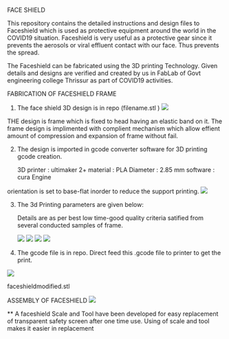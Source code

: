 FACE SHIELD
 

This repository contains the detailed instructions and design files to Faceshield which is used as protective equipment around the world in the COVID19 situation.
Faceshield is very useful as a protective gear since it prevents the aerosols or viral effluent contact with our face. Thus prevents the spread.

The Faceshield can be fabricated using the 3D printing Technology.
Given details and designs are verified and created by us in FabLab of Govt engineering college Thrissur as part of COVID19 activities. 




FABRICATION OF FACESHIELD FRAME


1. The face shield 3D design is in repo (filename.stl )
![](faceshield%20view.jpg)



THE design is frame which is fixed to head having an elastic band on it. The frame design is implimented with complient mechanism which allow effient amount of compression and expansion of frame without fail.




2. The design is imported in gcode converter software for 3D printing gcode creation.

    3D printer : ultimaker 2+
    material   : PLA
    Diameter   : 2.85 mm
    software   : cura Engine


orientation is set to base-flat inorder to reduce the support printing.
![](cura_image_imported.jpg)


3. The 3d Printing parameters are given below:

   Details are as per best low time-good quality criteria satified from several conducted samples of frame.

   ![](property1.jpg)
   ![](property2.jpg)
   ![](property3.jpg)
   ![](property4.jpg)
   
    

4. The gcode file is in repo. Direct feed this .gcode file to printer to get the print.

![](Faceshield_mesh.jpg)

faceshieldmodified.stl


ASSEMBLY OF FACESHIELD
![](Images/Assembly_final.jpg)



** A faceshield Scale and Tool have been developed for easy replacement of transparent safety screen after one time use. Using of scale and tool makes it easier
in replacement






